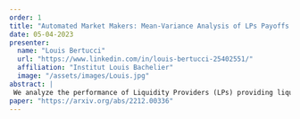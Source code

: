```yaml
---
order: 1
title: "Automated Market Makers: Mean-Variance Analysis of LPs Payoffs and Design of Pricing Functions"
date: 05-04-2023
presenter:
  name: "Louis Bertucci"
  url: "https://www.linkedin.com/in/louis-bertucci-25402551/"
  affiliation: "Institut Louis Bachelier"
  image: "/assets/images/Louis.jpg" 
abstract: | 
 We analyze the performance of Liquidity Providers (LPs) providing liquidity to different types of Automated Market Makers (AMMs). This analysis is carried out using a mean / standard deviation viewpoint à la Markowitz, though based on the PnL of LPs compared to that of agents holding coins outside of AMMs. We show that LPs tend to perform poorly in a wide variety of CFMMs under realistic market conditions. We then explore an alternative AMM design in which an oracle feeds the current market exchange rate to the AMM which then quotes a bid/ask spread. This allows us to define an efficient frontier for the performance of LPs in an idealized world with perfect information and to show that the smart use of oracles greatly improves LPs' risk / return profile, even in the case of a lagged oracle.
paper: "https://arxiv.org/abs/2212.00336" 
---
```

